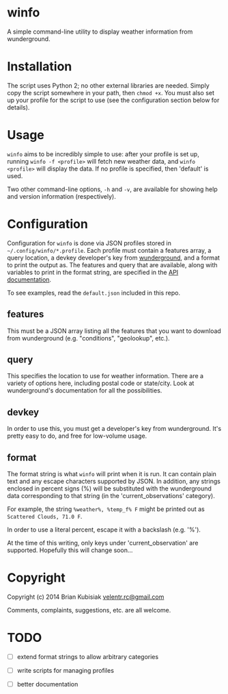 # winfo

A simple command-line utility to display weather information from wunderground.

# Installation

The script uses Python 2; no other external libraries are needed. Simply copy
the script somewhere in your path, then `chmod +x`. You must also set up your
profile for the script to use (see the configuration section below for details).

# Usage

`winfo` aims to be incredibly simple to use: after your profile is set up,
running `winfo -f <profile>` will fetch new weather data, and `winfo <profile>`
will display the data. If no profile is specified, then 'default' is used.

Two other command-line options, `-h` and `-v`, are available for showing help
and version information (respectively).

# Configuration

Configuration for `winfo` is done via JSON profiles stored in
`~/.config/winfo/*.profile`. Each profile must contain a features array, a query
location, a devkey developer's key from
[wunderground](http://www.wunderground.com/weather/api), and a format to print
the output as. The features and query that are available, along with variables
to print in the format string, are specified in the [API
documentation](http://www.wunderground.com/weather/api/d/docs?d=data/index).

To see examples, read the `default.json` included in this repo.

## features

This must be a JSON array listing all the features that you want to download
from wunderground (e.g. "conditions", "geolookup", etc.).

## query

This specifies the location to use for weather information. There are a variety
of options here, including postal code or state/city. Look at wunderground's
documentation for all the possibilities.

## devkey

In order to use this, you must get a developer's key from wunderground. It's
pretty easy to do, and free for low-volume usage.

## format

The format string is what `winfo` will print when it is run. It can contain
plain text and any escape characters supported by JSON. In addition, any strings
enclosed in percent signs (%) will be substituted with the wunderground data
corresponding to that string (in the 'current_observations' category).

For example, the string `%weather%, %temp_f% F` might be printed out as
`Scattered Clouds, 71.0 F`.

In order to use a literal percent, escape it with a backslash (e.g. '\%').

At the time of this writing, only keys under 'current_observation' are
supported. Hopefully this will change soon...

# Copyright

Copyright (c) 2014 Brian Kubisiak <velentr.rc@gmail.com>

Comments, complaints, suggestions, etc. are all welcome.

# TODO

- [ ] extend format strings to allow arbitrary categories
- [ ] write scripts for managing profiles
- [ ] better documentation

